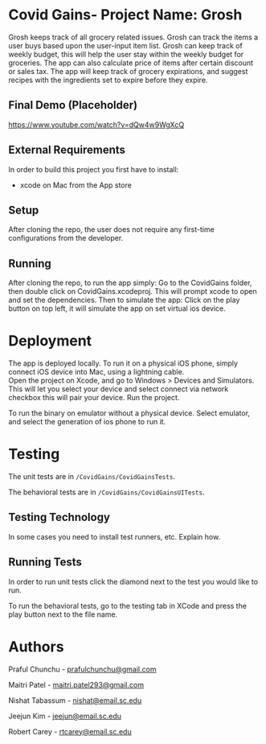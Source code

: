 # Covid Gains- Project Name: Grosh

Grosh keeps track of all grocery related issues.  Grosh can track
the items a user buys based upon the user-input item list.  Grosh 
can keep track of weekly budget, this will help the user stay within the 
weekly budget for groceries.  The app can also calculate price of items 
after certain discount or sales tax.  The app will keep track of grocery
expirations, and suggest recipes with the ingredients set to expire before 
they expire.

## Final Demo (Placeholder)

https://www.youtube.com/watch?v=dQw4w9WgXcQ

## External Requirements

In order to build this project you first have to install:
* xcode on Mac from the App store


## Setup

After cloning the repo, the user does not require any first-time
configurations from the developer.

## Running

After cloning the repo, to run the app simply:
Go to the CovidGains folder, then double click on CovidGains.xcodeproj.
This will prompt xcode to open and set the dependencies.  Then to simulate the app:
Click on the play button on top left, it will simulate the app on set virtual ios device.


# Deployment


The app is deployed locally.  To run it on a physical iOS phone, simply
connect iOS device into Mac, using a lightning cable.  
Open the project on Xcode, and go to Windows > Devices and Simulators.
This will let you select your device and select connect via network checkbox
this will pair your device.
Run the project.

To run the binary on emulator without a physical device.  Select emulator, and 
select the generation of ios phone to run it.


# Testing




The unit tests are in `/CovidGains/CovidGainsTests`.

The behavioral tests are in `/CovidGains/CovidGainsUITests`.


## Testing Technology

In some cases you need to install test runners, etc. Explain how.

## Running Tests

In order to run unit tests click the diamond next to the test you would like to run.

To run the behavioral tests, go to the testing tab in XCode and press the play button next to the file name.


# Authors

Praful Chunchu - prafulchunchu@gmail.com

Maitri Patel - maitri.patel293@gmail.com

Nishat Tabassum - nishat@email.sc.edu

Jeejun Kim - jeejun@email.sc.edu

Robert Carey - rtcarey@email.sc.edu
